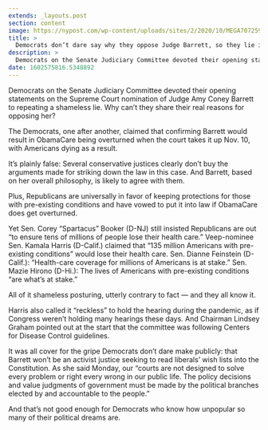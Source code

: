 ```yaml
--- 
extends: _layouts.post 
section: content 
image: https://nypost.com/wp-content/uploads/sites/2/2020/10/MEGA707259_ACB.jpg?quality=90&strip=all&w=1200 
title: > 
  Democrats don’t dare say why they oppose Judge Barrett, so they lie instead 
description: > 
  Democrats on the Senate Judiciary Committee devoted their opening statements on the Supreme Court nomination of Judge Amy Coney Barrett to repeating a shameless lie.It’s plainly false: Several conservative justices clearly don’t buy the arguments made for striking down the law in this case.Plus, Republicans are universally in favor of keeping protections for those with pre-existing conditions and have vowed to put it into law if ObamaCare does get overturned.): The lives of Americans with pre-existing conditions “are what’s at stake.”All of it shameless posturing, utterly contrary to fact — and they all know it.It was all cover for the gripe Democrats don’t dare make publicly: that Barrett won’t be an activist justice seeking to read liberals’ wish lists into the Constitution. 
date: 1602575816.5348892 
--- 
```

Democrats on the Senate Judiciary Committee devoted their opening statements on the Supreme Court nomination of Judge Amy Coney Barrett to repeating a shameless lie. Why can’t they share their real reasons for opposing her?

The Democrats, one after another, claimed that confirming Barrett would result in ObamaCare being overturned when the court takes it up Nov. 10, with Americans dying as a result.

It’s plainly false: Several conservative justices clearly don’t buy the arguments made for striking down the law in this case. And Barrett, based on her overall philosophy, is likely to agree with them.

Plus, Republicans are universally in favor of keeping protections for those with pre-existing conditions and have vowed to put it into law if ObamaCare does get overturned.

Yet Sen. Corey “Spartacus” Booker (D-NJ) still insisted Republicans are out “to ensure tens of millions of people lose their health care.” Veep-nominee Sen. Kamala Harris (D-Calif.) claimed that “135 million Americans with pre-existing conditions” would lose their health care. Sen. Dianne Feinstein (D-Calif.): “Health-care coverage for millions of Americans is at stake.” Sen. Mazie Hirono (D-Hi.): The lives of Americans with pre-existing conditions “are what’s at stake.”

All of it shameless posturing, utterly contrary to fact — and they all know it.

Harris also called it “reckless” to hold the hearing during the pandemic, as if Congress weren’t holding many hearings these days. And Chairman Lindsey Graham pointed out at the start that the committee was following Centers for Disease Control guidelines.

It was all cover for the gripe Democrats don’t dare make publicly: that Barrett won’t be an activist justice seeking to read liberals’ wish lists into the Constitution. As she said Monday, our “courts are not designed to solve every problem or right every wrong in our public life. The policy decisions and value judgments of government must be made by the political branches elected by and accountable to the people.”

And that’s not good enough for Democrats who know how unpopular so many of their political dreams are.